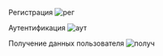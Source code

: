 Регистрация
![рег](https://user-images.githubusercontent.com/104681708/222805420-6346749f-6a4e-4c2c-9e49-469a89879ff3.jpg)

Аутентификация
![аут](https://user-images.githubusercontent.com/104681708/222805447-7eebf748-5782-4639-96ad-25e691aa986f.jpg)

Получение данных пользователя
![получ](https://user-images.githubusercontent.com/104681708/222805463-4bc3fc21-2dcf-4111-9b21-34da3d2ac4ba.jpg)

